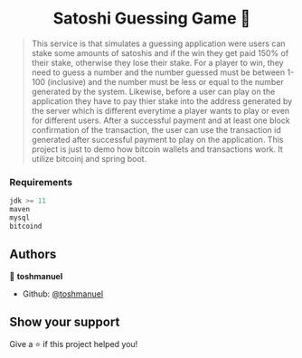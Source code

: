 <h1 align="center">Satoshi Guessing Game 🎲</h1>

> This service is that simulates a guessing application were users can stake some amounts of satoshis and if the win they get paid 150% of their stake, otherwise they lose their stake. For a player to win, they need to guess a number and the number guessed must be between 1-100 (inclusive) and the number must be less or equal to the number generated by the system. Likewise, before a user can play on the application they have to pay thier stake into the address generated by the server which is different everytime a player wants to play or even for different users. After a successful payment and at least one block confirmation of the transaction, the user can use the transaction id generated after successful payment to play on the application.
> This project is just to demo how bitcoin wallets and transactions work. It utilize bitcoinj and spring boot.


### Requirements
```java
jdk >= 11
maven
mysql
bitcoind
```

## Authors

👤 **toshmanuel**

* Github: [@toshmanuel](https://github.com/toshmanuel)

## Show your support
Give a ⭐️ if this project helped you!
